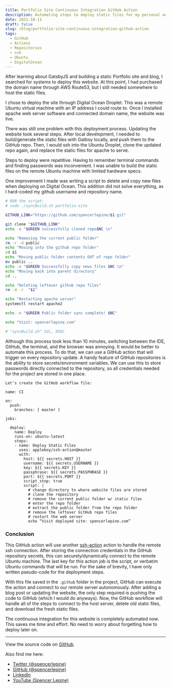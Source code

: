 ```yaml
---
title: Portfolio Site Continuous Integration GitHub Action
description: Automating steps to deploy static files for my personal website.
date: 2021-10-11
draft: false
slug: /blog/portfolio-site-continuous-integration-github-action
tags:
  - GitHub
  - Actions
  - Repositories
  - ssh
  - Ubuntu
  - DigitalOcean
---
```


After learning about GatsbyJS and building a static Portfolio site and blog, I searched for systems to deploy this website. At this point, I had purchased the domain name through AWS Route53, but I still needed somewhere to host the static files.

I chose to deploy the site through Digital Ocean Droplet. This was a remote Ubuntu virtual machine with an IP address I could route to. Once I installed apache web server software and connected domain name, the website was live.

There was still one problem with this deployment process. Updating the website took several steps. After local development, I needed to build/generate the static files with Gatbsy locally, and push them to the GitHub repo. Then, I would ssh into the Ubuntu Droplet, clone the updated repo again, and replace the static files for apache to serve.

Steps to deploy were repetitive. Having to remember terminal commands and finding passwords was inconvenient. I was unable to build the static files on the remote Ubuntu machine with limited hardware specs.

One improvement I made was writing a script to delete and copy new files when deploying on Digital Ocean. This addition did not solve everything, as I hard-coded my github username and repository name.

```sh
# RUN the script:
# sudo ./syncBuild.sh portfolio-site

GITHUB_LINK="https://github.com/spencerlepine/$1.git"

git clone "$GITHUB_LINK"
echo -e "$GREEN successfully cloned repo$NC \n"

echo "Removing the current public folder"
rm -r -d public
echo "Moving into the github repo folder"
cd $1
echo "Moving public folder contents OUT of repo folder"
mv public ..
echo -e "$GREEN Successfully copy news files $NC \n"
echo "Moving back into parent directory"
cd ..

echo "Deleting leftover github repo files"
rm -d -r  "$1"

echo "Restarting apache server"
systemctl restart apache2

echo -e "$GREEN Public folder sync complete! $NC"

echo "Visit: spencerlepine.com"

# "syncBuild.sh" 52L, 956C
```
Although this process took less than 10 minutes, switching between the IDE, GitHub, the terminal, and the browser was annoying. It would be better to automate this process. To do that, we can use a GitHub action that will trigger on every repository update. A handy feature of GitHub repositories is the ability to store secrets/environment variables. We can use this to store passwords directly connected to the repository, so all credentials needed for the project are stored in one place.

	Let’s create the GitHub workflow file:
```
name: CI

on:
  push:
    branches: [ master ]

jobs:

  deploy:
    name: Deploy
    runs-on: ubuntu-latest
    steps:
    - name: Deploy Static Files
      uses: appleboy/ssh-action@master
      with:
        host: ${{ secrets.HOST }}
        username: ${{ secrets.USERNAME }}
        key: ${{ secrets.KEY }}
        passphrase: ${{ secrets.PASSPHRASE }}
        port: ${{ secrets.PORT }}
        script_stop: true
        script: |
          # change directory to where website files are stored
          # clone the repository
          # remove the current public folder w/ static files
          # enter the repo folder
          # extract the public folder from the repo folder
          # remove the leftover GitHub repo files
          # restart the web server
          echo “Visit deployed site: spencerlepine.com”
```

### Conclusion
This GitHub action will use another [ssh-action](https://github.com/appleboy/ssh-action) action to handle the remote ssh connection. After storing the connection credentials in the GitHub repository secrets, this can securely/dynamically connect to the remote Ubuntu machine. The last key for this action job is the script, or verbatim Ubuntu commands that will be run. For the sake of brevity, I have only written pseudo-code for the deployment steps.

With this file saved in the `.github` folder in the project,  GitHub can execute the action and connect to our remote server autonomously. After adding a blog post or updating the website, the only step required is pushing the code to GitHub (which I would do anyways). Now, the GitHub workflow will handle all of the steps to connect to the host server, delete old static files, and download the fresh static files.

The continuous integration for this website is completely automated now. This saves me time and effort. No need to worry about forgetting how to deploy later on.

---

View the source code on [GitHub](https://github.com/spencerlepine/portfolio-site).

Also find me here:
* [Twitter (@spencerlepine)](https://twitter.com/SpencerLepine)
* [GitHub (@spencerlepine)](https://github.com/spencerlepine)
* [LinkedIn](https://www.linkedin.com/in/spencer-lepine/)
* [YouTube (Spencer Lepine)](https://www.youtube.com/channel/UCBL6vAHJZqUlyJp-rcFU55Q)

